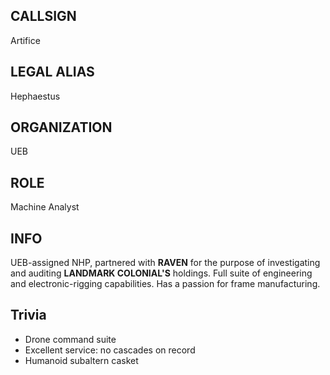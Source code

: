 ## CALLSIGN

Artifice

## LEGAL ALIAS

Hephaestus

## ORGANIZATION

UEB

## ROLE

Machine Analyst

## INFO

UEB-assigned NHP, partnered with **RAVEN** for the purpose of investigating and auditing **LANDMARK COLONIAL'S** holdings.  Full suite of engineering and electronic-rigging capabilities.  Has a passion for frame manufacturing.

## Trivia

- Drone command suite
- Excellent service: no cascades on record
- Humanoid subaltern casket